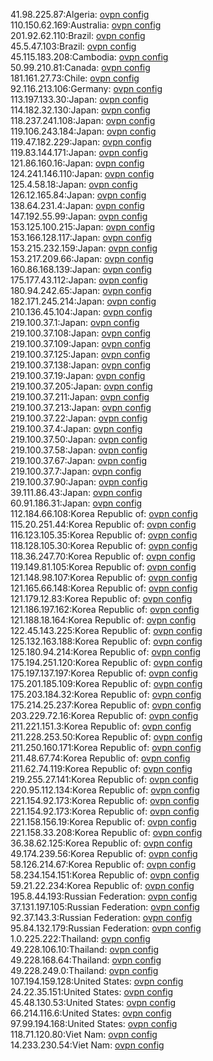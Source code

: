 41.98.225.87:Algeria: [ovpn config](vpn/41_98_225_87.ovpn)  
110.150.62.169:Australia: [ovpn config](vpn/110_150_62_169.ovpn)  
201.92.62.110:Brazil: [ovpn config](vpn/201_92_62_110.ovpn)  
45.5.47.103:Brazil: [ovpn config](vpn/45_5_47_103.ovpn)  
45.115.183.208:Cambodia: [ovpn config](vpn/45_115_183_208.ovpn)  
50.99.210.81:Canada: [ovpn config](vpn/50_99_210_81.ovpn)  
181.161.27.73:Chile: [ovpn config](vpn/181_161_27_73.ovpn)  
92.116.213.106:Germany: [ovpn config](vpn/92_116_213_106.ovpn)  
113.197.133.30:Japan: [ovpn config](vpn/113_197_133_30.ovpn)  
114.182.32.130:Japan: [ovpn config](vpn/114_182_32_130.ovpn)  
118.237.241.108:Japan: [ovpn config](vpn/118_237_241_108.ovpn)  
119.106.243.184:Japan: [ovpn config](vpn/119_106_243_184.ovpn)  
119.47.182.229:Japan: [ovpn config](vpn/119_47_182_229.ovpn)  
119.83.144.171:Japan: [ovpn config](vpn/119_83_144_171.ovpn)  
121.86.160.16:Japan: [ovpn config](vpn/121_86_160_16.ovpn)  
124.241.146.110:Japan: [ovpn config](vpn/124_241_146_110.ovpn)  
125.4.58.18:Japan: [ovpn config](vpn/125_4_58_18.ovpn)  
126.12.165.84:Japan: [ovpn config](vpn/126_12_165_84.ovpn)  
138.64.231.4:Japan: [ovpn config](vpn/138_64_231_4.ovpn)  
147.192.55.99:Japan: [ovpn config](vpn/147_192_55_99.ovpn)  
153.125.100.215:Japan: [ovpn config](vpn/153_125_100_215.ovpn)  
153.166.128.117:Japan: [ovpn config](vpn/153_166_128_117.ovpn)  
153.215.232.159:Japan: [ovpn config](vpn/153_215_232_159.ovpn)  
153.217.209.66:Japan: [ovpn config](vpn/153_217_209_66.ovpn)  
160.86.168.139:Japan: [ovpn config](vpn/160_86_168_139.ovpn)  
175.177.43.112:Japan: [ovpn config](vpn/175_177_43_112.ovpn)  
180.94.242.65:Japan: [ovpn config](vpn/180_94_242_65.ovpn)  
182.171.245.214:Japan: [ovpn config](vpn/182_171_245_214.ovpn)  
210.136.45.104:Japan: [ovpn config](vpn/210_136_45_104.ovpn)  
219.100.37.1:Japan: [ovpn config](vpn/219_100_37_1.ovpn)  
219.100.37.108:Japan: [ovpn config](vpn/219_100_37_108.ovpn)  
219.100.37.109:Japan: [ovpn config](vpn/219_100_37_109.ovpn)  
219.100.37.125:Japan: [ovpn config](vpn/219_100_37_125.ovpn)  
219.100.37.138:Japan: [ovpn config](vpn/219_100_37_138.ovpn)  
219.100.37.19:Japan: [ovpn config](vpn/219_100_37_19.ovpn)  
219.100.37.205:Japan: [ovpn config](vpn/219_100_37_205.ovpn)  
219.100.37.211:Japan: [ovpn config](vpn/219_100_37_211.ovpn)  
219.100.37.213:Japan: [ovpn config](vpn/219_100_37_213.ovpn)  
219.100.37.22:Japan: [ovpn config](vpn/219_100_37_22.ovpn)  
219.100.37.4:Japan: [ovpn config](vpn/219_100_37_4.ovpn)  
219.100.37.50:Japan: [ovpn config](vpn/219_100_37_50.ovpn)  
219.100.37.58:Japan: [ovpn config](vpn/219_100_37_58.ovpn)  
219.100.37.67:Japan: [ovpn config](vpn/219_100_37_67.ovpn)  
219.100.37.7:Japan: [ovpn config](vpn/219_100_37_7.ovpn)  
219.100.37.90:Japan: [ovpn config](vpn/219_100_37_90.ovpn)  
39.111.86.43:Japan: [ovpn config](vpn/39_111_86_43.ovpn)  
60.91.186.31:Japan: [ovpn config](vpn/60_91_186_31.ovpn)  
112.184.66.108:Korea Republic of: [ovpn config](vpn/112_184_66_108.ovpn)  
115.20.251.44:Korea Republic of: [ovpn config](vpn/115_20_251_44.ovpn)  
116.123.105.35:Korea Republic of: [ovpn config](vpn/116_123_105_35.ovpn)  
118.128.105.30:Korea Republic of: [ovpn config](vpn/118_128_105_30.ovpn)  
118.36.247.70:Korea Republic of: [ovpn config](vpn/118_36_247_70.ovpn)  
119.149.81.105:Korea Republic of: [ovpn config](vpn/119_149_81_105.ovpn)  
121.148.98.107:Korea Republic of: [ovpn config](vpn/121_148_98_107.ovpn)  
121.165.66.148:Korea Republic of: [ovpn config](vpn/121_165_66_148.ovpn)  
121.179.12.83:Korea Republic of: [ovpn config](vpn/121_179_12_83.ovpn)  
121.186.197.162:Korea Republic of: [ovpn config](vpn/121_186_197_162.ovpn)  
121.188.18.164:Korea Republic of: [ovpn config](vpn/121_188_18_164.ovpn)  
122.45.143.225:Korea Republic of: [ovpn config](vpn/122_45_143_225.ovpn)  
125.132.163.188:Korea Republic of: [ovpn config](vpn/125_132_163_188.ovpn)  
125.180.94.214:Korea Republic of: [ovpn config](vpn/125_180_94_214.ovpn)  
175.194.251.120:Korea Republic of: [ovpn config](vpn/175_194_251_120.ovpn)  
175.197.137.197:Korea Republic of: [ovpn config](vpn/175_197_137_197.ovpn)  
175.201.185.109:Korea Republic of: [ovpn config](vpn/175_201_185_109.ovpn)  
175.203.184.32:Korea Republic of: [ovpn config](vpn/175_203_184_32.ovpn)  
175.214.25.237:Korea Republic of: [ovpn config](vpn/175_214_25_237.ovpn)  
203.229.72.16:Korea Republic of: [ovpn config](vpn/203_229_72_16.ovpn)  
211.221.151.3:Korea Republic of: [ovpn config](vpn/211_221_151_3.ovpn)  
211.228.253.50:Korea Republic of: [ovpn config](vpn/211_228_253_50.ovpn)  
211.250.160.171:Korea Republic of: [ovpn config](vpn/211_250_160_171.ovpn)  
211.48.67.74:Korea Republic of: [ovpn config](vpn/211_48_67_74.ovpn)  
211.62.74.119:Korea Republic of: [ovpn config](vpn/211_62_74_119.ovpn)  
219.255.27.141:Korea Republic of: [ovpn config](vpn/219_255_27_141.ovpn)  
220.95.112.134:Korea Republic of: [ovpn config](vpn/220_95_112_134.ovpn)  
221.154.92.173:Korea Republic of: [ovpn config](vpn/221_154_92_173.ovpn)  
221.154.92.173:Korea Republic of: [ovpn config](vpn/221_154_92_173.ovpn)  
221.158.156.19:Korea Republic of: [ovpn config](vpn/221_158_156_19.ovpn)  
221.158.33.208:Korea Republic of: [ovpn config](vpn/221_158_33_208.ovpn)  
36.38.62.125:Korea Republic of: [ovpn config](vpn/36_38_62_125.ovpn)  
49.174.239.56:Korea Republic of: [ovpn config](vpn/49_174_239_56.ovpn)  
58.126.214.67:Korea Republic of: [ovpn config](vpn/58_126_214_67.ovpn)  
58.234.154.151:Korea Republic of: [ovpn config](vpn/58_234_154_151.ovpn)  
59.21.22.234:Korea Republic of: [ovpn config](vpn/59_21_22_234.ovpn)  
195.8.44.193:Russian Federation: [ovpn config](vpn/195_8_44_193.ovpn)  
37.131.197.105:Russian Federation: [ovpn config](vpn/37_131_197_105.ovpn)  
92.37.143.3:Russian Federation: [ovpn config](vpn/92_37_143_3.ovpn)  
95.84.132.179:Russian Federation: [ovpn config](vpn/95_84_132_179.ovpn)  
1.0.225.222:Thailand: [ovpn config](vpn/1_0_225_222.ovpn)  
49.228.106.10:Thailand: [ovpn config](vpn/49_228_106_10.ovpn)  
49.228.168.64:Thailand: [ovpn config](vpn/49_228_168_64.ovpn)  
49.228.249.0:Thailand: [ovpn config](vpn/49_228_249_0.ovpn)  
107.194.159.128:United States: [ovpn config](vpn/107_194_159_128.ovpn)  
24.22.35.151:United States: [ovpn config](vpn/24_22_35_151.ovpn)  
45.48.130.53:United States: [ovpn config](vpn/45_48_130_53.ovpn)  
66.214.116.6:United States: [ovpn config](vpn/66_214_116_6.ovpn)  
97.99.194.168:United States: [ovpn config](vpn/97_99_194_168.ovpn)  
118.71.120.80:Viet Nam: [ovpn config](vpn/118_71_120_80.ovpn)  
14.233.230.54:Viet Nam: [ovpn config](vpn/14_233_230_54.ovpn)  
